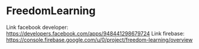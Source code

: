 # FreedomLearning

Link facebook developer: https://developers.facebook.com/apps/948441298679724
Link firebase: https://console.firebase.google.com/u/0/project/freedom-learning/overview
